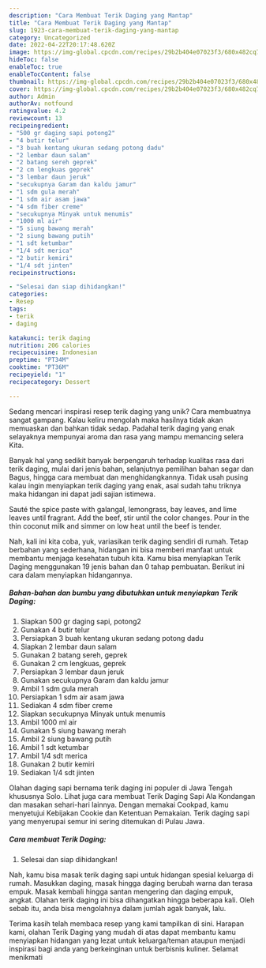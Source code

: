 ```yaml
---
description: "Cara Membuat Terik Daging yang Mantap"
title: "Cara Membuat Terik Daging yang Mantap"
slug: 1923-cara-membuat-terik-daging-yang-mantap
category: Uncategorized
date: 2022-04-22T20:17:48.620Z
image: https://img-global.cpcdn.com/recipes/29b2b404e07023f3/680x482cq70/terik-daging-foto-resep-utama.jpg
hideToc: false
enableToc: true
enableTocContent: false
thumbnail: https://img-global.cpcdn.com/recipes/29b2b404e07023f3/680x482cq70/terik-daging-foto-resep-utama.jpg
cover: https://img-global.cpcdn.com/recipes/29b2b404e07023f3/680x482cq70/terik-daging-foto-resep-utama.jpg
author: Admin
authorAv: notfound
ratingvalue: 4.2
reviewcount: 13
recipeingredient:
- "500 gr daging sapi potong2"
- "4 butir telur"
- "3 buah kentang ukuran sedang potong dadu"
- "2 lembar daun salam"
- "2 batang sereh geprek"
- "2 cm lengkuas geprek"
- "3 lembar daun jeruk"
- "secukupnya Garam dan kaldu jamur"
- "1 sdm gula merah"
- "1 sdm air asam jawa"
- "4 sdm fiber creme"
- "secukupnya Minyak untuk menumis"
- "1000 ml air"
- "5 siung bawang merah"
- "2 siung bawang putih"
- "1 sdt ketumbar"
- "1/4 sdt merica"
- "2 butir kemiri"
- "1/4 sdt jinten"
recipeinstructions:

- "Selesai dan siap dihidangkan!"
categories:
- Resep
tags:
- terik
- daging

katakunci: terik daging 
nutrition: 206 calories
recipecuisine: Indonesian
preptime: "PT34M"
cooktime: "PT36M"
recipeyield: "1"
recipecategory: Dessert

---
```





Sedang mencari inspirasi resep terik daging yang unik? Cara membuatnya sangat gampang. Kalau keliru mengolah maka hasilnya tidak akan memuaskan dan bahkan tidak sedap. Padahal terik daging yang enak selayaknya mempunyai aroma dan rasa yang mampu memancing selera Kita.





Banyak hal yang sedikit banyak berpengaruh terhadap kualitas rasa dari terik daging, mulai dari jenis bahan, selanjutnya pemilihan bahan segar dan Bagus, hingga cara membuat dan menghidangkannya. Tidak usah pusing kalau ingin menyiapkan terik daging yang enak,      asal sudah tahu triknya maka hidangan ini dapat jadi sajian istimewa.














Sauté the spice paste with galangal, lemongrass, bay leaves, and lime leaves until fragrant. Add the beef, stir until the color changes. Pour in the thin coconut milk and simmer on low heat until the beef is tender.






Nah, kali ini kita coba, yuk, variasikan terik daging sendiri di rumah. Tetap berbahan yang sederhana, hidangan ini bisa memberi manfaat untuk membantu menjaga kesehatan tubuh kita. Kamu bisa menyiapkan Terik Daging menggunakan 19 jenis bahan dan 0 tahap pembuatan. Berikut ini cara dalam menyiapkan hidangannya.

<!--inarticleads1-->

##### Bahan-bahan dan bumbu yang dibutuhkan untuk menyiapkan Terik Daging:

1. Siapkan 500 gr daging sapi, potong2
1. Gunakan 4 butir telur
1. Persiapkan 3 buah kentang ukuran sedang potong dadu
1. Siapkan 2 lembar daun salam
1. Gunakan 2 batang sereh, geprek
1. Gunakan 2 cm lengkuas, geprek
1. Persiapkan 3 lembar daun jeruk
1. Gunakan secukupnya Garam dan kaldu jamur
1. Ambil 1 sdm gula merah
1. Persiapkan 1 sdm air asam jawa
1. Sediakan 4 sdm fiber creme
1. Siapkan secukupnya Minyak untuk menumis
1. Ambil 1000 ml air
1. Gunakan 5 siung bawang merah
1. Ambil 2 siung bawang putih
1. Ambil 1 sdt ketumbar
1. Ambil 1/4 sdt merica
1. Gunakan 2 butir kemiri
1. Sediakan 1/4 sdt jinten


Olahan daging sapi bernama terik daging ini populer di Jawa Tengah khususnya Solo. Lihat juga cara membuat Terik Daging Sapi Ala Kondangan dan masakan sehari-hari lainnya. Dengan memakai Cookpad, kamu menyetujui Kebijakan Cookie dan Ketentuan Pemakaian. Terik daging sapi yang menyerupai semur ini sering ditemukan di Pulau Jawa. 

<!--inarticleads2-->

##### Cara membuat Terik Daging:


1. Selesai dan siap dihidangkan!

Nah, kamu bisa masak terik daging sapi untuk hidangan spesial keluarga di rumah. Masukkan daging, masak hingga daging berubah warna dan terasa empuk. Masak kembali hingga santan mengering dan daging empuk, angkat. Olahan terik daging ini bisa dihangatkan hingga beberapa kali. Oleh sebab itu, anda bisa mengolahnya dalam jumlah agak banyak, lalu. 

Terima kasih telah membaca resep yang kami tampilkan di sini. Harapan kami, olahan Terik Daging yang mudah di atas dapat membantu kamu menyiapkan hidangan yang lezat untuk keluarga/teman ataupun menjadi inspirasi bagi anda yang berkeinginan untuk berbisnis kuliner. Selamat menikmati
